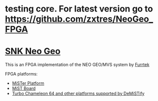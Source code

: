 # testing core. For latest version go to https://github.com/zxtres/NeoGeo_FPGA



# [SNK Neo Geo](https://en.wikipedia.org/wiki/Neo_Geo_(system))

This is an FPGA implementation of the NEO GEO/MVS system by [Furrtek](https://www.patreon.com/furrtek/posts)

FPGA platforms:

- [MiSTer Platform](mister/README.md)
- [MiST Board](mist/README.md)
- [Turbo Chameleon 64 and other platforms supported by DeMiSTify](README_DeMiSTify.md)
